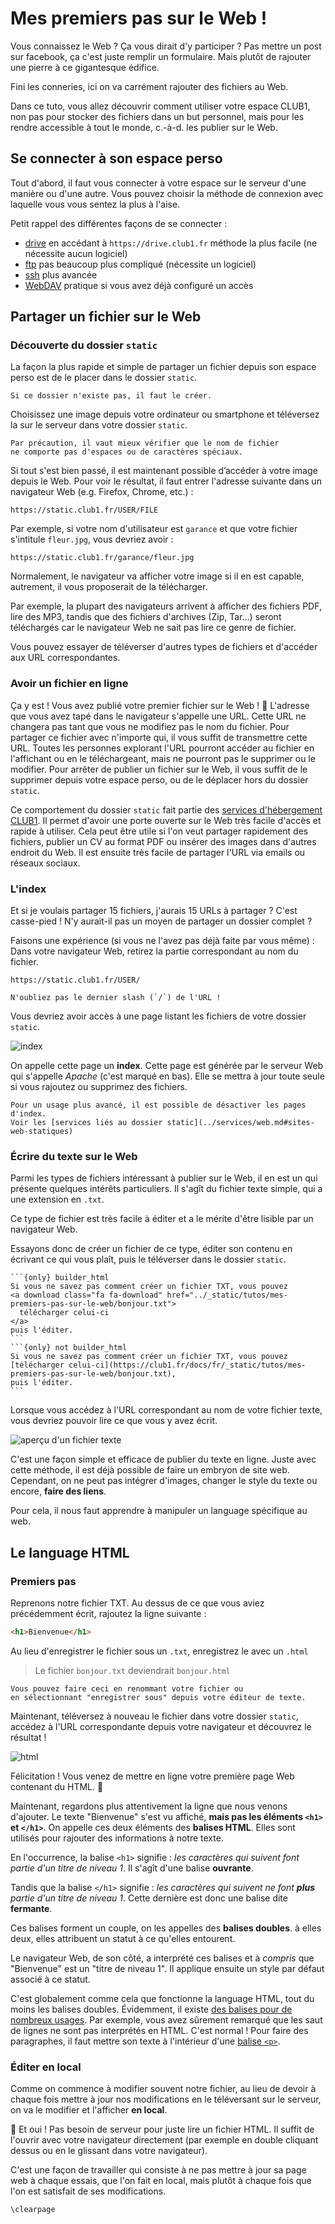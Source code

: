 Mes premiers pas sur le Web !
=============================

Vous connaissez le Web ? Ça vous dirait d'y participer ?
Pas mettre un post sur facebook, ça c'est juste remplir un formulaire.
Mais plutôt de rajouter une pierre à ce gigantesque édifice.


Fini les conneries, ici on va carrément rajouter des fichiers au Web.

Dans ce tuto, vous allez découvrir comment utiliser votre espace CLUB1,
non pas pour stocker des fichiers dans un but personnel,
mais pour les rendre accessible à tout le monde,
c.-à-d. les publier sur le Web.

Se connecter à son espace perso
-------------------------------

Tout d'abord, il faut vous connecter à votre espace sur le serveur d'une manière ou d'une autre.
Vous pouvez choisir la méthode de connexion avec laquelle vous vous sentez la plus à l'aise.

Petit rappel des différentes façons de se connecter :

- [drive](/services/drive.md) en accédant à `https://drive.club1.fr`
méthode la plus facile (ne nécessite aucun logiciel)
- [ftp](/services/ftp.md) pas beaucoup plus compliqué (nécessite un logiciel)
- [ssh](/services/ssh.md) plus avancée
- [WebDAV](/services/webdav.md) pratique si vous avez déjà configuré un accès

Partager un fichier sur le Web
------------------------------

### Découverte du dossier `static`

La façon la plus rapide et simple de partager un fichier depuis son espace perso
est de le placer dans le dossier `static`.

```{note}
Si ce dossier n'existe pas, il faut le créer.
```

Choisissez une image depuis votre ordinateur ou smartphone et
téléversez la sur le serveur dans votre dossier `static`.

```{warning}
Par précaution, il vaut mieux vérifier que le nom de fichier
ne comporte pas d'espaces ou de caractères spéciaux.
```

Si tout s'est bien passé,
il est maintenant possible d’accéder à votre image depuis le Web.
Pour voir le résultat, il faut entrer l'adresse suivante dans un navigateur Web
(e.g. Firefox, Chrome, etc.) :

    https://static.club1.fr/USER/FILE

Par exemple, si votre nom d'utilisateur est `garance` et que votre fichier s'intitule `fleur.jpg`, vous devriez avoir :

    https://static.club1.fr/garance/fleur.jpg

Normalement, le navigateur va afficher votre image si il en est capable, autrement,
il vous proposerait de la télécharger.

Par exemple, la plupart des navigateurs arrivent à afficher des fichiers PDF, lire des MP3,
tandis que des fichiers d'archives (Zip, Tar...) seront téléchargés
car le navigateur Web ne sait pas lire ce genre de fichier.

Vous pouvez essayer de téléverser d'autres types de fichiers et d'accéder aux URL correspondantes.

### Avoir un fichier en ligne

Ça y est ! Vous avez publié votre premier fichier sur le Web ! 🎉
L'adresse que vous avez tapé dans le navigateur s'appelle une URL.
Cette URL ne changera pas tant que vous ne modifiez pas le nom du fichier.
Pour partager ce fichier avec n'importe qui,
il vous suffit de transmettre cette URL.
Toutes les personnes explorant l'URL pourront accéder au fichier en l'affichant ou en le téléchargeant,
mais ne pourront pas le supprimer ou le modifier.
Pour arrêter de publier un fichier sur le Web,
il vous suffit de le supprimer depuis votre espace perso,
ou de le déplacer hors du dossier `static`.

Ce comportement du dossier `static` fait partie des [services d'hébergement CLUB1](/services/web.md).
Il permet d'avoir une porte ouverte sur le Web très facile d'accès et rapide à utiliser.
Cela peut être utile si l'on veut partager rapidement des fichiers,
publier un CV au format PDF ou insérer des images dans d'autres endroit du Web.
Il est ensuite très facile de partager l'URL via emails ou réseaux sociaux.

### L'index

Et si je voulais partager 15 fichiers, j'aurais 15 URLs à partager ? C'est casse-pied !
N'y aurait-il pas un moyen de partager un dossier complet ?

Faisons une expérience (si vous ne l'avez pas déjà faite par vous même) :
Dans votre navigateur Web, retirez la partie correspondant au nom du fichier.

    https://static.club1.fr/USER/

```{warning}
N'oubliez pas le dernier slash (`/`) de l'URL !
```

Vous devriez avoir accès à une page listant les fichiers de votre dossier `static`.

![index](mes-premiers-pas-sur-le-web/index.jpg)

On appelle cette page un __index__.
Cette page est générée par le serveur Web qui s'appelle *Apache* (c'est marqué en bas).
Elle se mettra à jour toute seule si vous rajoutez ou supprimez des fichiers.

```{note}
Pour un usage plus avancé, il est possible de désactiver les pages d'index.
Voir les [services liés au dossier static](../services/web.md#sites-web-statiques)
```


### Écrire du texte sur le Web

Parmi les types de fichiers intéressant à publier sur le Web,
il en est un qui présente quelques intérêts particuliers.
Il s'agît du fichier texte simple, qui a une extension en `.txt`.

Ce type de fichier est très facile à éditer et a le mérite d'être lisible par un navigateur Web.

Essayons donc de créer un fichier de ce type,
éditer son contenu en écrivant ce qui vous plaît,
puis le téléverser dans le dossier `static`.

````{note}
```{only} builder_html
Si vous ne savez pas comment créer un fichier TXT, vous pouvez
<a download class="fa fa-download" href="../_static/tutos/mes-premiers-pas-sur-le-web/bonjour.txt">
  télécharger celui-ci
</a>
puis l'éditer.
```
```{only} not builder_html
Si vous ne savez pas comment créer un fichier TXT, vous pouvez
[télécharger celui-ci](https://club1.fr/docs/fr/_static/tutos/mes-premiers-pas-sur-le-web/bonjour.txt),
puis l'éditer.
```
````

Lorsque vous accédez à l'URL correspondant au nom de votre fichier texte,
vous devriez pouvoir lire ce que vous y avez écrit.

![aperçu d'un fichier texte](mes-premiers-pas-sur-le-web/screen_002.png)

C'est une façon simple et efficace de publier du texte en ligne.
Juste avec cette méthode, il est déjà possible de faire un embryon de site web.
Cependant, on ne peut pas intégrer d'images,
changer le style du texte ou encore, __faire des liens__.

Pour cela, il nous faut apprendre à manipuler un language spécifique au web.

Le language HTML
----------------

### Premiers pas

Reprenons notre fichier TXT.
Au dessus de ce que vous aviez précédemment écrit, rajoutez la ligne suivante :

```html
<h1>Bienvenue</h1>
```

Au lieu d'enregistrer le fichier sous un `.txt`,
enregistrez le avec un `.html`

> Le fichier `bonjour.txt` deviendrait `bonjour.html`

```{note}
Vous pouvez faire ceci en renommant votre fichier ou
en sélectionnant "enregistrer sous" depuis votre éditeur de texte.
```

Maintenant, téléversez à nouveau le fichier dans votre dossier `static`,
accédez à l'URL correspondante depuis votre navigateur
et découvrez le résultat !

![html](mes-premiers-pas-sur-le-web/screen_003.png)

Félicitation !
Vous venez de mettre en ligne votre première page Web contenant du HTML. 🎉

Maintenant, regardons plus attentivement la ligne que nous venons d'ajouter.
Le texte "Bienvenue" s'est vu affiché,
__mais pas les éléments `<h1>` et `</h1>`__.
On appelle ces deux éléments des __balises HTML__.
Elles sont utilisés pour rajouter des informations à notre texte.

En l'occurrence, la balise `<h1>` signifie :
*les caractères qui suivent font partie d'un titre de niveau&nbsp;1*.
Il s'agît d'une balise __ouvrante__.

Tandis que la balise `</h1>` signifie :
*les caractères qui suivent ne font __plus__ partie d'un titre de niveau&nbsp;1*.
Cette dernière est donc une balise dite __fermante__.

Ces balises forment un couple, on les appelles des __balises doubles__.
à elles deux, elles attribuent un statut à ce qu'elles entourent.

Le navigateur Web, de son côté,
a interprété ces balises et à *compris* que "Bienvenue" est un "titre de niveau&nbsp;1".
Il applique ensuite un style par défaut associé à ce statut.

C'est globalement comme cela que fonctionne la language HTML,
tout du moins les balises doubles.
Évidemment, il existe [des balises pour de nombreux usages](https://developer.mozilla.org/fr/docs/Web/HTML/Element).
Par exemple, vous avez sûrement remarqué que les saut de lignes ne sont pas interprétés en HTML.
C'est normal ! Pour faire des paragraphes, il faut mettre son texte à l'intérieur d'une
[balise `<p>`](https://developer.mozilla.org/fr/docs/Web/HTML/Element/p).


### Éditer en local

Comme on commence à modifier souvent notre fichier,
au lieu de devoir à chaque fois mettre à jour nos modifications en le téléversant sur le serveur,
on va le modifier et l'afficher __en local__.

💫 Et oui ! Pas besoin de serveur pour juste lire un fichier HTML.
Il suffit de l'ouvrir avec votre navigateur directement
(par exemple en double cliquant dessus ou en le glissant dans votre navigateur).

C'est une façon de travailler qui consiste à ne pas mettre à jour sa page web à chaque essais,
que l'on fait en local,
mais plutôt à chaque fois que l'on est satisfait de ses modifications.

```{raw} latex
\clearpage
```

